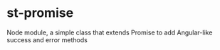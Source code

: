 # st-promise
Node module, a simple class that extends Promise to add Angular-like success and error methods
